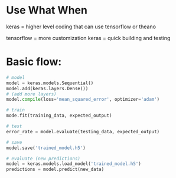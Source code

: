 # Use What When
keras = higher level coding that can use tensorflow or theano

tensorflow = more customization
keras = quick building and testing

# Basic flow:

```py
# model
model = keras.models.Sequential()
model.add(keras.layers.Dense())
# (add more layers)
model.compile(loss='mean_squared_error', optimizer='adam')

# train
mode.fit(training_data, expected_output)

# test
error_rate = model.evaluate(testing_data, expected_output)

# save
model.save('trained_model.h5')

# evaluate (new predictions)
model = keras.models.load_model('trained_model.h5')
predictions = model.predict(new_data)
```
